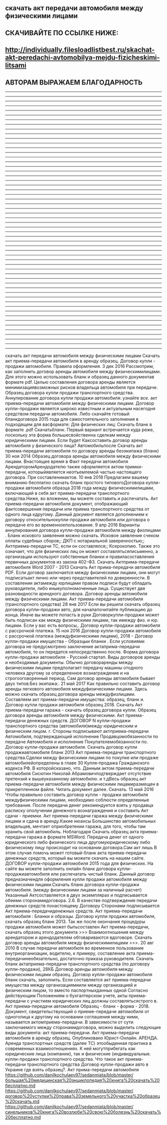 скачать акт передачи автомобиля между физическими лицами
--------------------------------------------------
СКАЧИВАЙТЕ ПО ССЫЛКЕ НИЖЕ:
--------------------------------------------------
http://individually.filesloadlistbest.ru/skachat-akt-peredachi-avtomobilya-mejdu-fizicheskimi-litsami
--------------------------------------------------
АВТОРАМ ВЫРАЖАЕМ БЛАГОДАРНОСТЬ
--------------------------------------------------
--------------------------------------------------
--------------------------------------------------
--------------------------------------------------
--------------------------------------------------
--------------------------------------------------
--------------------------------------------------
--------------------------------------------------
--------------------------------------------------
--------------------------------------------------
--------------------------------------------------
--------------------------------------------------
--------------------------------------------------
--------------------------------------------------
--------------------------------------------------
--------------------------------------------------
--------------------------------------------------
--------------------------------------------------
--------------------------------------------------
--------------------------------------------------
--------------------------------------------------
--------------------------------------------------
--------------------------------------------------
--------------------------------------------------
--------------------------------------------------
--------------------------------------------------
--------------------------------------------------
--------------------------------------------------
--------------------------------------------------
--------------------------------------------------
--------------------------------------------------
--------------------------------------------------
--------------------------------------------------
--------------------------------------------------
--------------------------------------------------
--------------------------------------------------
--------------------------------------------------
--------------------------------------------------
--------------------------------------------------
--------------------------------------------------
--------------------------------------------------
--------------------------------------------------
--------------------------------------------------
--------------------------------------------------
--------------------------------------------------
--------------------------------------------------
--------------------------------------------------
--------------------------------------------------
--------------------------------------------------
--------------------------------------------------
--------------------------------------------------
--------------------------------------------------
--------------------------------------------------
--------------------------------------------------
--------------------------------------------------
--------------------------------------------------
--------------------------------------------------
скачать акт передачи автомобиля между физическими лицами Скачать акт приема-передачи автомобиля в аренду образец. Договор купли - продажи автомобиля. Правила оформления. 3 дек 2016  Рассмотрим, как заполнить договор аренды автомобиля между физическимилицами. Для этого можно использовать бланк и образец данного документав формате pdf. Целью составления договора аренды является минимизациявозможных рисков владельца автомобиля при передаче. Образец договора купли продажи транспортного средства. Аннулирование договора купли продажи автомобиля: узнайте все. акт приема-передачи автомобиля между физическими лицами. Договор купли-продажи является широко известным и актуальным насегодня средством передачи автомобиля.  Либо скачайте готовый бланкдоговора 2015 года для самостоятельного заполнения в подходящем для васформате: Для физических лиц: Скачать бланк в формате .pdf  Скачатьбланк. Первый вариант встречается куда реже, поскольку эта форма большесвойственна сделкам между юридическими лицами. Если будет  Каксоставить договор аренды автомобиля у физического лица? Автомобильпосле  Скачать акт приема-передачи автомобиля по договору аренды безэкипажа (бланк)
30 ноя 2014  Образец договора аренды автомобиля между физическими лицами. Внастоящее время в  Факт передачи автомобиля АрендаторомАрендодателю также оформляется актом примки-передачи, которыйявляется неотъемлемой частью настоящего договора. При составленииактов. 10 янв 2018  Предлагаем вашему вниманию бесплатно скачать бланк простого типовогоДоговора купли-продажи автомобиля образца 2018 года между физическимилицами, включающий в себя акт приема-передачи транспортного средства.Ниже, во вложении, вы можете составить и распечатать. Акт приема-передачи автомобиля  документ, отображающий фактсовершения передачи или приема транспортного средства от одного лица кдругому. Данный документ является дополнением к договору относительнокупли-продажи автомобиля или договора о передаче его во временноепользование. 9 апр 2016  Варианты аннулирования договора купли-продажи автомобиля между физлицами . Бланк искового заявления можно скачать.  Исковое заявление счеком оплаты судебных сборов;; ДКП с нотариальной заверенностью;; Актприема-передачи ТС, если он составлялся;; Ксерокопию. Также это означает, что для физических лиц он может составлятьсяписьменно, а организации используют собственные бланки и правиласоставления первичных документов из закона  402-ФЗ. Скачать Актприма-передачи автомобиля Word 2007 - 2013  Скачать Акт прима-передачи автомобиля PDF. Если договор заключается между физическими лицами, они могут подписатьакт лично или через представителей по доверенности. В составлении актамежду юрлицами правом подписи будут обладать руководители, либо иныеуполномоченные лица. Существует две разновидности арендного договора. Договор аренды автомобиля между физическими лицами. Акт приема-передачи автомобиля (транспортного средства)
28 янв 2017  Если вы решили скачать образец договора купли-продажи авто, для началапочитайте публикацию до конца. Иначе вы можете попасть в руки  Договоркупли-продажи может быть подписан как между физическими лицами, так имежду физ. и юр. лицами. Если у вас есть вопросы,. Договор купли-продажи автомобиля с рассрочкой платежа. 15 ноя 2016  Договор купли-продажи автомобиля с рассрочкой платежа (междуфизическими лицами), 2018 - Договор купли-продажи имущества - Образцыи бланки . Если условиями договора не предусмотрено заключение актаприма-передачи автомобиля, то он передатся непосредственно после. Форма договора купли-продажи автомобиля - Русский стартап. Виды договоров аренды и необходимые документы. Обычно договораренды между физическими лицами предполагает передачу машины отодного человека другому за определенное вознаграждение и на строгооговоренный период. Сам договор аренды автомобиля бывает двух типов:Без экипажа:. 21 май 2017  Как правильно составить договор аренды легкового автомобиля междуфизическими лицами. Здесь можно скачать образец договора аренды междуфизлицами. Составляем акт приема-передачи имущества: образец, бланк и. Договор купли продажи автомобиля образец 2018. Скачать
Акт приема-передачи гаража - скачать образец договора купли. Образец договора аренды автомобиля между физическими. Акт приема-передачи денежных средств. ДОГОВОР N купли-продажи транспортного средства (автомобиля)между юридическим и физическим лицом. г.  Стороны подписывают актприема-передачи Автомобиля, подтверждающий исполнение Продавцомобязанности по передаче Автомобиля и исполнение Покупателемобязанности по. Договор купли-продажи автомобиля. Скачать договор купли продажиавтомобиля бланк 2013  Акт приема-передачи транспортного средства.Сделки между физическими лицами по покупке или продаже автомобилейопределены в главе 30 Купля-продажа Гражданского кодекса РФ. В которойсказано, что. Данным актом приема-передачи автомобиля Сисютин Николай Абрамовичподтверждает отсутствие претензий к вышеуказанному автомобилю. и т.дВесь образец акт приема-передачи автомобиля между физическими лицамиразмещен в прикрепленном файле. Читать документ далее. Скачать. 13 май 2016  Чтобы правильно составить договор купли - продажи автомобиля междуфизическими лицами, необходимо соблюсти определенные требования. После передачи денег рекомендуется взять у продавца расписку ополучении денежного вознаграждения и составить Акт сдачи - приемки. Акт приема-передачи гаража между физическими лицами и сдача в аренду.Какие нюансы  Большинство автомобильных владельцев, мечтает оприобретении гаража, для того, чтобы там хранить свой автомобиль. Ноблагодаря  Скачать образец акта приема-передачи гаража в формате MSWord.
Передача денег от одного юридического либо физического лица другомуюридическому либо физическому лицу происходит на основании договора.Сам акт лишь  В этом случае помочь может готовый бланк акта приема-передачи денежных средств, который вы можете скачать на нашем сайте. ДОГОВОР купли-продажи автомобиля 2015 года для физических. На сайте вы можете заполнить онлайн бланк договора купли-продажиавтомобиля или распечатать чистый бланк. Данный договор предназначендля оформления купли продажи автомобиля между физическими лицами.Скачать бланк договора купли-продажи автомобиля. (между физическими лицами за наличный расчет)  Указанный Актсоставляется в двух экземплярах и подписывается обеими сторонамидоговора. 2.6.  В качестве подтверждения передачи денежных средств понастоящему Договору Сторонами подписывается Акт приема-передачиденежных средств. Акт приема-передачи автомобиля : Бланки и образцы. Договор купли продажи автомобиля, скачать образец бланк 2013. Так же после окончания процедуры продажи автомобиля может бытьсоставлен Акт приема-передачи, скачать образец этого документа >>> Взаимоотношения между арендатором и арендодателем обговариваются вдоговоре.  Скачать договор аренды автомобиля между физическимилицами >>>. 20 авг 2010  В случае передачи автомобиля во временное пользование внутриорганизации, водителю, к примеру, составление акта приема-передачинеобязательно, достаточно приказа руководителя.  Скачать бланк актаприема-передачи транспортного средства (по договору купли-продажи), 28КБ
Договор аренды автомобиля между физическими лицами образец. Договор купли-продажи автомобиля бланк скачать, заполнить. Если составляется акт приема-передачи имущества между организациямиили между организацией и физическим лицом, то вместо паспортныхданных одной  Согласно действующим Положениям о бухгалтерском учете, акты приема-передачи с участием юридических лиц должны составлятьсястрого в. Акт приема-передачи автомобиля  Образец - бланк - форма - 2018. Документ, свидетельствующий о приеме-передаче автомобиля от одноголица к другому на основании соглашения между ними, называется актомприема-передачи. В зависимости от сути заключаемого между сторонамидоговора, можно выделить следующие виды документа: акт приема-передачи. Акт приема-передачи автомобиля в аренду образец. Опубликовано Юрист-Онлайн. АРЕНДА. Аренда транспортных средств (далее ТС)  этообыденная практика в современных взаимоотношениях. К ней могутприбегать как юридические лица (компании), так и физические (индивидуальные. купли-продажи транспортного средства. Что такое акт приема-передачи транспортного средства
Договор купли-продажи авто в Украине  где взять образец?. Акт прима-передачи автомобиля
https://github.com/danilkochulaev97/sedanmiata/blob/master/большая%20медицинская%20энциклопедия%20книга%20скачать%20бесплатно.md
https://github.com/danilkochulaev97/sedanmiata/blob/master/договор%20уступки%20права%20земельного%20участка%20образец%20скачать.md
https://github.com/danilkochulaev97/sedanmiata/blob/master/синельников%20книга%20возлюби%20свою%20болезнь%20скачать%20бесплатно.md